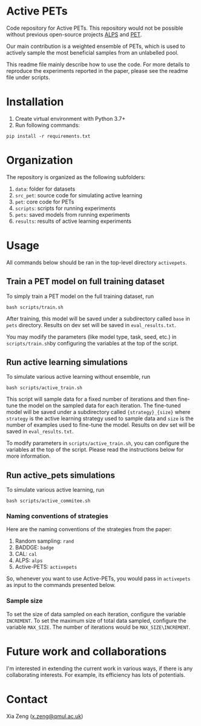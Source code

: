 # Active PETs
Code repository for Active PETs. This repository would not be possible without previous open-source projects [ALPS](https://github.com/forest-snow/alps) and [PET](https://github.com/timoschick/pet).

Our main contribution is a weighted ensemble of PETs, which is used to actively sample the most beneficial samples from an unlabelled pool.

This readme file mainly describe how to use the code. For more details to reproduce the experiments reported in the paper, please see the readme file under scripts.
# Installation
1. Create virtual environment with Python 3.7+
2. Run following commands:
```
pip install -r requirements.txt
```
# Organization
The repository is organized as the following subfolders:

1. `data`: folder for datasets
2. `src_pet`: source code for simulating active learning
3. `pet`: core code for PETs
4. `scripts`: scripts for running experiments
5. `pets`: saved models from running experiments
6. `results`: results of active learning experiments

# Usage
All commands below should be ran in the top-level directory `activepets`.

## Train a PET model on full training dataset
To simply train a PET model on the full training dataset, run 

`bash scripts/train.sh`  

After training, this model will be saved under a subdirectory called `base` in `pets` directory.  Results on dev set will be saved in `eval_results.txt`.

You may modify the parameters (like model type, task, seed, etc.) in `scripts/train.sh`by configuring the variables at the top of the script.  

## Run active learning simulations
To simulate various active learning without ensemble, run 

`bash scripts/active_train.sh` 

This script will sample data for a fixed number of iterations and then fine-tune the model on the sampled data for each iteration.  The fine-tuned model will be saved under a subdirectory called `{strategy}_{size}` where `strategy` is the active learning strategy used to sample data and `size` is the number of examples used to fine-tune the model.  Results on dev set will be saved in `eval_results.txt`.

To modify parameters in `scripts/active_train.sh`, you can configure the variables at the top of the script.  Please read the instructions below for more information.

## Run active_pets simulations
To simulate various active learning, run

`bash scripts/active_commitee.sh` 

### Naming conventions of strategies
Here are the naming conventions of the strategies from the paper:

1. Random sampling: `rand`
2. BADDGE: `badge`
3. CAL: `cal`
4. ALPS: `alps`
6. Active-PETS: `activepets`

So, whenever you want to use Active-PETs, you would pass in `activepets` as input to the commands presented below.


### Sample size
To set the size of data sampled on each iteration, configure the variable `INCREMENT`.  To set the maximum size of total data sampled, configure the variable `MAX_SIZE`.  The number of iterations would be `MAX_SIZE\INCREMENT`.

# Future work and collaborations
I'm interested in extending the current work in various ways, if there is any collaborating interests. For example, its efficiency has lots of potentials.

# Contact
Xia Zeng (x.zeng@qmul.ac.uk)
